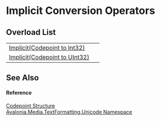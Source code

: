 # Implicit Conversion Operators


## Overload List
<table>
<tr>
<td><a href="M_Avalonia_Media_TextFormatting_Unicode_Codepoint_op_Implicit">Implicit(Codepoint to Int32)</a></td>
<td> </td>
</tr>
<tr>
<td><a href="M_Avalonia_Media_TextFormatting_Unicode_Codepoint_op_Implicit_1">Implicit(Codepoint to UInt32)</a></td>
<td> </td>
</tr>
</table>

## See Also


#### Reference
<a href="T_Avalonia_Media_TextFormatting_Unicode_Codepoint">Codepoint Structure</a>  
<a href="N_Avalonia_Media_TextFormatting_Unicode">Avalonia.Media.TextFormatting.Unicode Namespace</a>  

